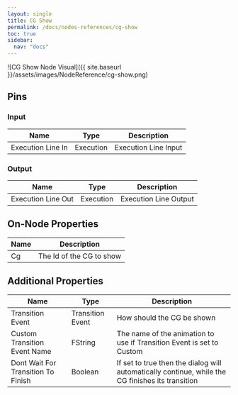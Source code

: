 ```yaml
---
layout: single
title: CG Show
permalink: /docs/nodes-references/cg-show
toc: true
sidebar:
  nav: "docs"
---
```



![CG Show Node Visual]({{ site.baseurl }}/assets/images/NodeReference/cg-show.png)

## Pins

### Input

| Name | Type | Description |
| --- | --- | --- |
| Execution Line In | Execution | Execution Line Input |

### Output

| Name | Type | Description |
| --- | --- | --- |
| Execution Line Out | Execution | Execution Line Output |

## On-Node Properties

| Name | Description |
| --- | --- |
| Cg | The Id of the CG to show |

## Additional Properties

| Name | Type | Description |
| --- | --- | --- |
| Transition Event | Transition Event | How should the CG be shown |
| Custom Transition Event Name | FString | The name of the animation to use if Transition Event is set to Custom |
| Dont Wait For Transition To Finish | Boolean | If set to true then the dialog will automatically continue, while the CG finishes its transition |
